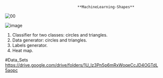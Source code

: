                                      **MachineLearning-Shapes**


![00](https://github.com/DominikRoczan/MachineLearning-Shapes/assets/70064951/4a83b858-9782-45b6-8fe8-7342d12778f9)

![image](https://github.com/DominikRoczan/MachineLearning-Shapes/assets/70064951/57eea731-0737-4092-9fe4-d6593697c76f)

1. Classifier for two classes: circles and triangles.
2. Data generator: circles and triangles.
3. Labels generator.
4. Heat map.

#Data_Sets
https://drive.google.com/drive/folders/1U_lz3Pn5p6mRxWoqeCcJD4OGTdL5aopc



